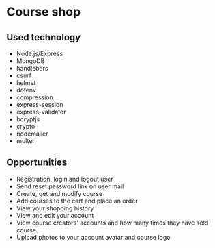 # Course shop

## Used technology

- Node.js/Express
- MongoDB
- handlebars
- csurf
- helmet
- dotenv
- compression
- express-session
- express-validator
- bcryptjs
- crypto
- nodemailer
- multer

## Opportunities

- Registration, login and logout user
- Send reset password link on user mail
- Create, get and modify course
- Add courses to the cart and place an order
- View your shopping history
- View and edit your account
- View course creators' accounts and how many times they have sold course
- Upload photos to your account avatar and course logo
